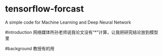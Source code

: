 # tensorflow-forcast
A simple code for Machine Learning and Deep Neural Network

#introduction
网络媒体所孙老师说我论文没有“*”计算，让我把研究结论放到模型里

#background
教授有的用
